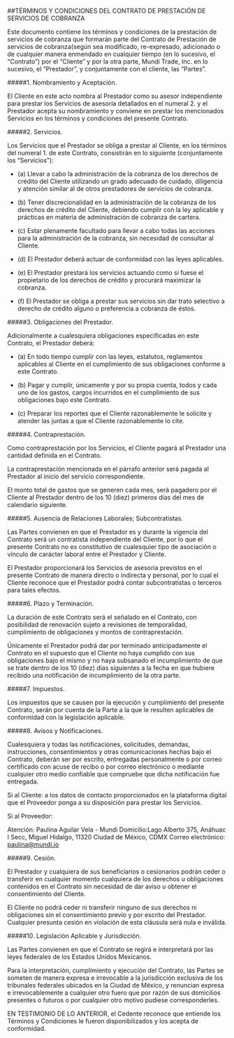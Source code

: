 ##TÉRMINOS Y CONDICIONES DEL CONTRATO DE PRESTACIÓN DE SERVICIOS DE COBRANZA

Este documento contiene los términos y condiciones de la prestación de servicios de cobranza que formarán parte del Contrato de Prestación de servicios de cobranza(según sea modificado, re-expresado, adicionado o de cualquier manera enmendado en cualquier tiempo (en lo sucesivo, el “Contrato”) por el “Cliente” y por la otra parte, Mundi Trade, Inc. en lo sucesivo, el “Prestador”, y conjuntamente con el cliente, las “Partes”.


#####1.    	Nombramiento y Aceptación.

El Cliente en este acto nombra al Prestador como su asesor independiente para prestar los Servicios de asesoría detallados en el numeral 2. y el Prestador acepta su nombramiento y conviene en prestar los mencionados Servicios en los términos y condiciones del presente Contrato.

#####2.    	Servicios.

Los Servicios que el Prestador se obliga a prestar al Cliente, en los términos del numeral 1. de este Contrato, consistirán en lo siguiente (conjuntamente los “Servicios”):

- (a)	Llevar a cabo la administración de la cobranza de los derechos de crédito del Cliente utilizando un grado adecuado de cuidado, diligencia y atención similar al de otros prestadores de servicios de cobranza.

- (b)	Tener discrecionalidad en la administración de la cobranza de los derechos de crédito del Cliente, debiendo cumplir con la ley aplicable y prácticas en materia de administración de cobranza de cartera.

- (c) 	Estar plenamente facultado para llevar a cabo todas las acciones para la administración de la cobranza, sin necesidad de consultar al Cliente.

- (d)	El Prestador deberá actuar de conformidad con las leyes aplicables.

- (e)	El Prestador prestará los servicios actuando como si fuese el propietario de los derechos de crédito y procurará maximizar la cobranza.

- (f) 	El Prestador se obliga a prestar sus servicios sin dar trato selectivo a derecho de crédito alguno o preferencia a cobranza de éstos.

#####3.    	Obligaciones del Prestador.

Adicionalmente a cualesquiera obligaciones especificadas en este Contrato, el Prestador deberá:

- (a)	En todo tiempo cumplir con las leyes, estatutos, reglamentos aplicables al Cliente en el cumplimiento de sus obligaciones conforme a este Contrato.

- (b)	Pagar y cumplir, únicamente y por su propia cuenta, todos y cada uno de los gastos, cargos incurridos en el cumplimiento de sus obligaciones bajo este Contrato.

- (c) 	Preparar los reportes que el Cliente razonablemente le solicite y atender las juntas a que el Cliente razonablemente lo cite.

#####4.    	Contraprestación.

Como contraprestación por los Servicios, el Cliente pagará al Prestador una cantidad definida en el Contrato.

La contraprestación mencionada en el párrafo anterior será pagada al Prestador al inicio del servicio correspondiente.

El monto total de gastos que se generen cada mes, será pagadero por el Cliente al Prestador dentro de los 10 (diez) primeros días del mes de calendario siguiente.

#####5.    	Ausencia de Relaciones Laborales; Subcontratistas.

Las Partes convienen en que el Prestador es y durante la vigencia del Contrato será un contratista independiente del Cliente, por lo que el presente Contrato no es constitutivo de cualesquier tipo de asociación o vínculo de carácter laboral entre el Prestador y Cliente.

El Prestador proporcionará los Servicios de asesoría previstos en el presente Contrato de manera directo o indirecta y personal, por lo cual el Cliente reconoce que el Prestador podrá contar subcontratistas o terceros para tales efectos.

#####6.    	Plazo y Terminación.

La duración de este Contrato será el señalado en el Contrato, con posibilidad de renovación sujeto a revisiones de temporalidad, cumplimiento de obligaciones y montos de contraprestación.

Únicamente el Prestador podrá dar por terminado anticipadamente el Contrato en el supuesto que el Cliente no haya cumplido con sus obligaciones bajo el mismo y no haya subsanado el incumplimiento de que se trate dentro de los 10 (diez) días siguientes a la fecha en que hubiere recibido una notificación de incumplimiento de la otra parte.

#####7.    	Impuestos.

Los impuestos que se causen por la ejecución y cumplimiento del presente Contrato, serán por cuenta de la Parte a la que le resulten aplicables de conformidad con la legislación aplicable.

#####8.    	Avisos y Notificaciones.

Cualesquiera y todas las notificaciones, solicitudes, demandas, instrucciones, consentimientos y otras comunicaciones hechas bajo el Contrato, deberán ser por escrito, entregadas personalmente o por correo certificado con acuse de recibo o por correo electrónico o mediante cualquier otro medio confiable que compruebe que dicha notificación fue entregada.

Si al Cliente: a los datos de contacto proporcionados en la plataforma digital que el Proveedor ponga a su disposición para prestar los Servicios.

Si al Proveedor:

Atención: Paulina Aguilar Vela - Mundi
Domicilio:Lago Alberto 375, Anáhuac I Secc, Miguel Hidalgo, 11320 Ciudad de México, CDMX
Correo electrónico: paulina@mundi.io


#####9.    	Cesión.

El Prestador y cualquiera de sus beneficiarios o cesionarios podrán ceder o transferir en cualquier momento cualquiera de los derechos u obligaciones contenidos en el Contrato sin necesidad de dar aviso u obtener el consentimiento del Cliente.

El Cliente no podrá ceder ni transferir ninguno de sus derechos ni obligaciones sin el consentimiento previo y por escrito del Prestador. Cualquier presunta cesión en violación de esta cláusula será nula e inválida.

#####10.  	Legislación Aplicable y Jurisdicción.

Las Partes convienen en que el Contrato se regirá e interpretará por las leyes federales de los Estados Unidos Mexicanos.

Para la interpretación, cumplimiento y ejecución del Contrato, las Partes se someten de manera expresa e irrevocable a la jurisdicción exclusiva de los tribunales federales ubicados en la Ciudad de México, y renuncian expresa e irrevocablemente a cualquier otro fuero que por razón de sus domicilios presentes o futuros o por cualquier otro motivo pudiese corresponderles.

EN TESTIMONIO DE LO ANTERIOR, el Cedente reconoce que entiende los Términos y Condiciones le fueron disponibilizados y los acepta de conformidad.
